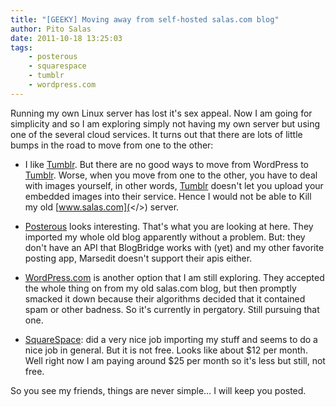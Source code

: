 ```yaml
---
title: "[GEEKY] Moving away from self-hosted salas.com blog"
author: Pito Salas
date: 2011-10-18 13:25:03
tags:
    - posterous
    - squarespace
    - tumblr
    - wordpress.com
---
```



Running my own Linux server has lost it's sex appeal. Now I am going for
simplicity and so I am exploring simply not having my own server but using one
of the several cloud services. It turns out that there are lots of little
bumps in the road to move from one to the other:

  * I like [Tumblr](<http://www.tumblr.com>). But there are no good ways to move from WordPress to [Tumblr](<http://www.tumblr.com>). Worse, when you move from one to the other, you have to deal with images yourself, in other words, [Tumblr](<http://www.tumblr.com>) doesn't let you upload your embedded images into their service. Hence I would not be able to Kill my old [www.salas.com](</>) server.

  * [Posterous](<http://www.posterous.com>) looks interesting. That's what you are looking at here. They imported my whole old blog apparently without a problem. But: they don't have an API that BlogBridge works with (yet) and my other favorite posting app, Marsedit doesn't support their apis either.

  * [WordPress.com](<http://www.wordpress.com>) is another option that I am still exploring. They accepted the whole thing on from my old salas.com blog, but then promptly smacked it down because their algorithms decided that it contained spam or other badness. So it's currently in pergatory. Still pursuing that one.

  * [SquareSpace](<www.squarespace.com>): did a very nice job importing my stuff and seems to do a nice job in general. But it is not free. Looks like about $12 per month. Well right now I am paying around $25 per month so it's less but still, not free.

So you see my friends, things are never simple… I will keep you posted.


